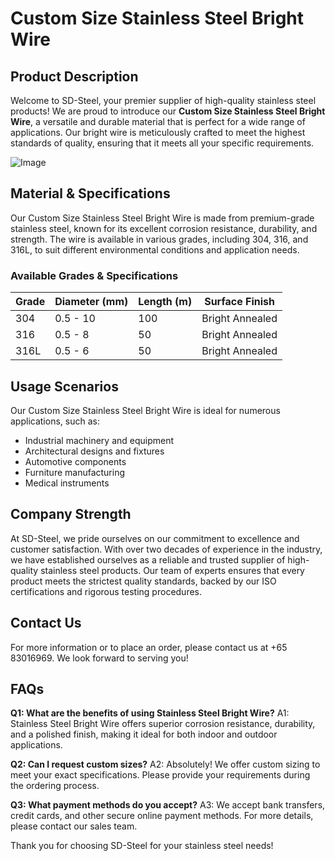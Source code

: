 # Custom Size Stainless Steel Bright Wire

## Product Description
Welcome to SD-Steel, your premier supplier of high-quality stainless steel products! We are proud to introduce our **Custom Size Stainless Steel Bright Wire**, a versatile and durable material that is perfect for a wide range of applications. Our bright wire is meticulously crafted to meet the highest standards of quality, ensuring that it meets all your specific requirements.

![Image](https://github.com/user-attachments/assets/2567258e-e124-4816-932d-1809bd27ef0b)

## Material & Specifications
Our Custom Size Stainless Steel Bright Wire is made from premium-grade stainless steel, known for its excellent corrosion resistance, durability, and strength. The wire is available in various grades, including 304, 316, and 316L, to suit different environmental conditions and application needs.

### Available Grades & Specifications

| Grade | Diameter (mm) | Length (m) | Surface Finish |
|-------|---------------|------------|----------------|
| 304   | 0.5 - 10      | 100        | Bright Annealed |
| 316   | 0.5 - 8       | 50         | Bright Annealed |
| 316L  | 0.5 - 6       | 50         | Bright Annealed |

## Usage Scenarios
Our Custom Size Stainless Steel Bright Wire is ideal for numerous applications, such as:
- Industrial machinery and equipment
- Architectural designs and fixtures
- Automotive components
- Furniture manufacturing
- Medical instruments

## Company Strength
At SD-Steel, we pride ourselves on our commitment to excellence and customer satisfaction. With over two decades of experience in the industry, we have established ourselves as a reliable and trusted supplier of high-quality stainless steel products. Our team of experts ensures that every product meets the strictest quality standards, backed by our ISO certifications and rigorous testing procedures.

## Contact Us
For more information or to place an order, please contact us at +65 83016969. We look forward to serving you!

## FAQs
**Q1: What are the benefits of using Stainless Steel Bright Wire?**
A1: Stainless Steel Bright Wire offers superior corrosion resistance, durability, and a polished finish, making it ideal for both indoor and outdoor applications.

**Q2: Can I request custom sizes?**
A2: Absolutely! We offer custom sizing to meet your exact specifications. Please provide your requirements during the ordering process.

**Q3: What payment methods do you accept?**
A3: We accept bank transfers, credit cards, and other secure online payment methods. For more details, please contact our sales team.

Thank you for choosing SD-Steel for your stainless steel needs!